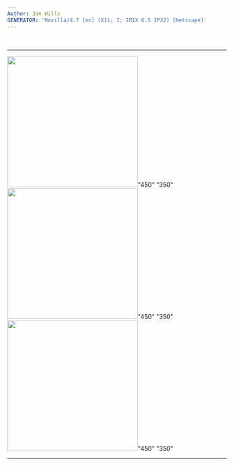 ```yaml
---
Author: Jan Wills
GENERATOR: 'Mozilla/4.7 [en] (X11; I; IRIX 6.5 IP32) [Netscape]'
---
```


 
  --------------------------------------------- ---------------------------------------------
  <img height="300" width="300" src="brick1aa.gif">"450" "350"   <img height="300" width="300" src="brick1bb.gif">"450" "350"
  <img height="300" width="300" src="brick1cc.gif">"450" "350"   
  --------------------------------------------- ---------------------------------------------

 

